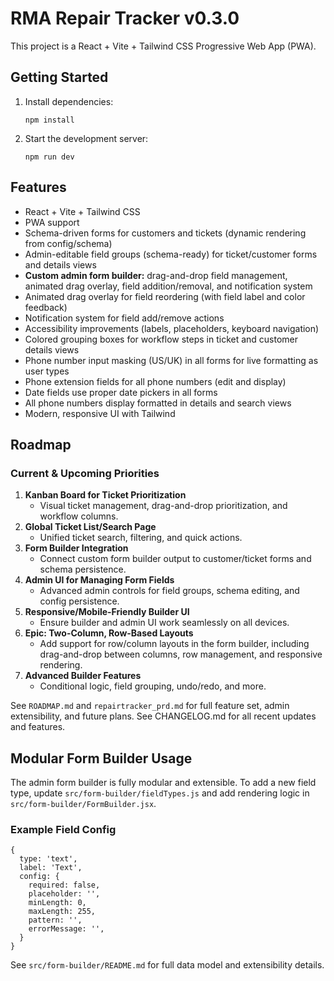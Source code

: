 # RMA Repair Tracker v0.3.0

This project is a React + Vite + Tailwind CSS Progressive Web App (PWA).

## Getting Started

1. Install dependencies:
   ```
   npm install
   ```
2. Start the development server:
   ```
   npm run dev
   ```


## Features
- React + Vite + Tailwind CSS
- PWA support
- Schema-driven forms for customers and tickets (dynamic rendering from config/schema)
- Admin-editable field groups (schema-ready) for ticket/customer forms and details views
- **Custom admin form builder:** drag-and-drop field management, animated drag overlay, field addition/removal, and notification system
- Animated drag overlay for field reordering (with field label and color feedback)
- Notification system for field add/remove actions
- Accessibility improvements (labels, placeholders, keyboard navigation)
- Colored grouping boxes for workflow steps in ticket and customer details views
- Phone number input masking (US/UK) in all forms for live formatting as user types
- Phone extension fields for all phone numbers (edit and display)
- Date fields use proper date pickers in all forms
- All phone numbers display formatted in details and search views
- Modern, responsive UI with Tailwind


## Roadmap

### Current & Upcoming Priorities

1. **Kanban Board for Ticket Prioritization**
   - Visual ticket management, drag-and-drop prioritization, and workflow columns.
2. **Global Ticket List/Search Page**
   - Unified ticket search, filtering, and quick actions.
3. **Form Builder Integration**
   - Connect custom form builder output to customer/ticket forms and schema persistence.
4. **Admin UI for Managing Form Fields**
   - Advanced admin controls for field groups, schema editing, and config persistence.
5. **Responsive/Mobile-Friendly Builder UI**
   - Ensure builder and admin UI work seamlessly on all devices.
6. **Epic: Two-Column, Row-Based Layouts**
   - Add support for row/column layouts in the form builder, including drag-and-drop between columns, row management, and responsive rendering.
7. **Advanced Builder Features**
   - Conditional logic, field grouping, undo/redo, and more.

See `ROADMAP.md` and `repairtracker_prd.md` for full feature set, admin extensibility, and future plans.
See CHANGELOG.md for all recent updates and features.

## Modular Form Builder Usage

The admin form builder is fully modular and extensible. To add a new field type, update `src/form-builder/fieldTypes.js` and add rendering logic in `src/form-builder/FormBuilder.jsx`.

### Example Field Config
```
{
  type: 'text',
  label: 'Text',
  config: {
    required: false,
    placeholder: '',
    minLength: 0,
    maxLength: 255,
    pattern: '',
    errorMessage: '',
  }
}
```

See `src/form-builder/README.md` for full data model and extensibility details.
